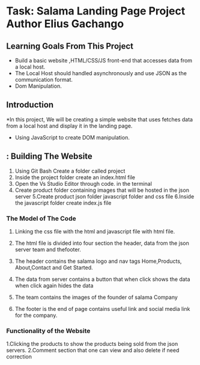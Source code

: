 # Task:  Salama Landing Page Project Author Elius Gachango

## Learning Goals From This Project

* Build a basic website ,HTML/CSS/JS front-end that accesses data from a local host.
* The Local Host should handled asynchronously and use JSON as the communication format.
* Dom Manipulation.


## Introduction

*In this  project, We will be creating a simple website  that uses fetches data from a local host and display it in the landing page.
* Using JavaScript to create DOM manipulation.



## : Building The Website 

1. Using Git Bash Create a folder called  project 
2. Inside the project folder create an index.html file
3. Open the Vs Studio Editor  through code. in the terminal
4. Create  product folder containing images that will be hosted in the json server
5.Create product json folder javascript folder  and css file
6.Inside the javascript folder create index.js file 


###  The Model of The  Code
1. Linking the css file with the html and javascript file with html file.
      <link rel="stylesheet" href="style.css" />
      <script type="text/javascript" src="js/index.js"></script>    

2.  The html file is divided into four section  the header, data from the json server  team and thefooter.  
3.  The header contains the  salama logo and nav tags Home,Products, About,Contact and Get Started.
4.  The data from server contains a button that when click shows the data when click again  hides  the data  
5.  The team contains the images of the founder of salama Company 
6.  The footer  is the end of page contains  useful link and social media link for the company.


###  Functionality of the Website 
1.Clicking the products to show the  products being sold  from the json servers.
2.Comment section that one can view and also delete if need correction 

